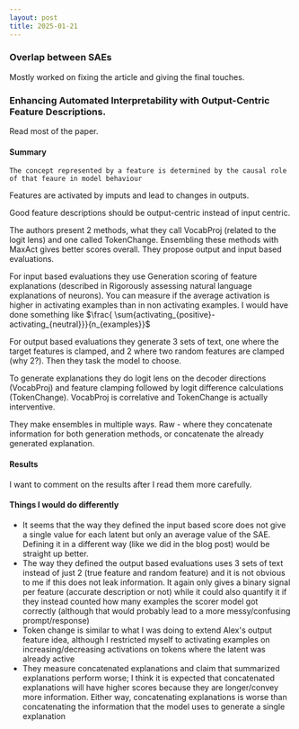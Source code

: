 ```yaml
---
layout: post
title: 2025-01-21
---
```


### Overlap between SAEs

Mostly worked on fixing the article and giving the final touches.


### Enhancing Automated Interpretability with Output-Centric Feature Descriptions. 

Read most of the paper. 

#### Summary

    The concept represented by a feature is determined by the causal role of that feaure in model behaviour 

Features are activated by imputs and lead to changes in outputs. 

Good feature descriptions should be output-centric instead of input centric.

The authors present 2 methods, what they call VocabProj (related to the logit lens) and one called TokenChange. Ensembling these methods with MaxAct gives better scores overall.  They propose output and input based evaluations.

For input based evaluations they use Generation scoring of feature explanations (described in  Rigorously assessing natural language explanations of neurons). You can measure if the average activation is higher in activating examples than in non activating examples. I would have done something like  $\frac{ \sum{activating_{positive}-activating_{neutral}}}{n_{examples}}$ 

For output based evaluations they generate 3 sets of text, one where the target features is clamped, and 2 where two random features are clamped (why 2?). Then they task the model to choose. 

To generate explanations they do logit lens on the decoder directions (VocabProj) and feature clamping followed by logit difference calculations (TokenChange). VocabProj is correlative and TokenChange is actually interventive. 

They make ensembles in multiple ways. Raw - where they concatenate information for both generation methods, or concatenate the already generated explanation.

#### Results

I want to comment on the results after I read them more carefully. 

#### Things I would do differently

- It seems that the way they defined the input based score does not give a single value for each latent but only an average value of the SAE. Defining it in a different way (like we did in the blog post) would be straight up better.
- The way they defined the output based evaluations uses 3 sets of text instead of just 2 (true feature and random feature) and it is not obvious to me if this does not leak information. It again only gives a binary signal per feature (accurate description or not) while it could also quantify it if they instead counted how many examples the scorer model got correctly (although that would probably lead to a more messy/confusing prompt/response)
- Token change is similar to what I was doing to extend Alex's output feature idea, although I restricted myself to activating examples on increasing/decreasing activations on tokens where the latent was already active
- They measure concatenated explanations and claim that summarized explanations perform worse; I think it is expected that concatenated explanations will have higher scores because they are longer/convey more information. Either way, concatenating explanations is worse than concatenating the information that the model uses to generate a single explanation

